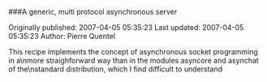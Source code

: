 ###A generic, multi protocol asynchronous server

Originally published: 2007-04-05 05:35:23
Last updated: 2007-04-05 05:35:23
Author: Pierre Quentel

This recipe implements the concept of asynchronous socket programming in a\nmore straighforward way than in the modules asyncore and asynchat of the\nstandard distribution, which I find difficult to understand